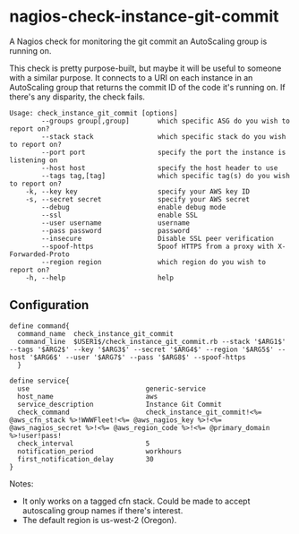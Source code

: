 nagios-check-instance-git-commit
================================

A Nagios check for monitoring the git commit an AutoScaling group is running on.

This check is pretty purpose-built, but maybe it will be useful to someone with a similar purpose. It connects to a URI on each instance in an AutoScaling group that returns the commit ID of the code it's running on. If there's any disparity, the check fails.

    Usage: check_instance_git_commit [options]
            --groups group[,group]       which specific ASG do you wish to report on?
            --stack stack                which specific stack do you wish to report on?
            --port port                  specify the port the instance is listening on
            --host host                  specify the host header to use
            --tags tag,[tag]             which specific tag(s) do you wish to report on?
        -k, --key key                    specify your AWS key ID
        -s, --secret secret              specify your AWS secret
            --debug                      enable debug mode
            --ssl                        enable SSL
            --user username              username
            --pass password              password
            --insecure                   Disable SSL peer verification
            --spoof-https                Spoof HTTPS from a proxy with X-Forwarded-Proto
            --region region              which region do you wish to report on?
        -h, --help                       help

Configuration
-------------

    define command{
      command_name  check_instance_git_commit
      command_line  $USER1$/check_instance_git_commit.rb --stack '$ARG1$' --tags '$ARG2$' --key '$ARG3$' --secret '$ARG4$' --region '$ARG5$' --host '$ARG6$' --user '$ARG7$' --pass '$ARG8$' --spoof-https
      }

    define service{
      use                             generic-service 
      host_name                       aws
      service_description             Instance Git Commit
      check_command                   check_instance_git_commit!<%= @aws_cfn_stack %>!WWWFleet!<%= @aws_nagios_key %>!<%= @aws_nagios_secret %>!<%= @aws_region_code %>!<%= @primary_domain %>!user!pass!
      check_interval                  5
      notification_period             workhours
      first_notification_delay        30
    }


Notes:
* It only works on a tagged cfn stack. Could be made to accept autoscaling group names if there's interest.
* The default region is us-west-2 (Oregon).
